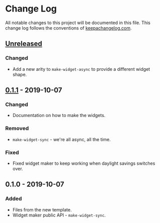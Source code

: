# Change Log
All notable changes to this project will be documented in this file. This change log follows the conventions of [keepachangelog.com](http://keepachangelog.com/).

## [Unreleased]
### Changed
- Add a new arity to `make-widget-async` to provide a different widget shape.

## [0.1.1] - 2019-10-07
### Changed
- Documentation on how to make the widgets.

### Removed
- `make-widget-sync` - we're all async, all the time.

### Fixed
- Fixed widget maker to keep working when daylight savings switches over.

## 0.1.0 - 2019-10-07
### Added
- Files from the new template.
- Widget maker public API - `make-widget-sync`.

[Unreleased]: https://github.com/your-name/best-clojure-solution/compare/0.1.1...HEAD
[0.1.1]: https://github.com/your-name/best-clojure-solution/compare/0.1.0...0.1.1
